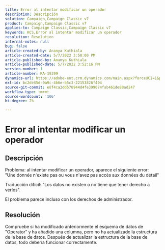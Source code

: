 ```yaml
---
title: Error al intentar modificar un operador
description: Descripción
solution: Campaign,Campaign Classic v7
product: Campaign,Campaign Classic v7
applies-to: Campaign Classic,Campaign Classic v7
keywords: KCS,Error al intentar modificar un operador
resolution: Resolution
internal-notes: null
bug: false
article-created-by: Ananya Kuthiala
article-created-date: 5/7/2022 3:50:00 PM
article-published-by: Ananya Kuthiala
article-published-date: 5/7/2022 3:52:16 PM
version-number: 1
article-number: KA-19399
dynamics-url: https://adobe-ent.crm.dynamics.com/main.aspx?forceUCI=1&pagetype=entityrecord&etn=knowledgearticle&id=6cf19855-1dce-ec11-a7b5-0022480a8e40
exl-id: bc2de85d-9a9c-4b6e-b5c3-22153826f494
source-git-commit: e8f4ca2dd578944d4fe399074fab461de88ad247
workflow-type: tm+mt
source-wordcount: '106'
ht-degree: 2%

---
```


# Error al intentar modificar un operador

## Descripción

Problema: al intentar modificar un operador, aparece el siguiente error:<br>
&quot;Une donnée n&#39;existe pas ou vous n&#39;avez pas accès aux données du détail&quot;

Traducción difícil: &quot;Los datos no existen o no tiene que tener derecho a verlos&quot;.

El problema parece incluso con los derechos de administrador.


## Resolución


Compruebe si ha modificado anteriormente el esquema de datos de &quot;Operator&quot; y ha añadido una columna, pero no ha actualizado la estructura de la base de datos. Después de actualizar la estructura de la base de datos, todo debería funcionar correctamente.
